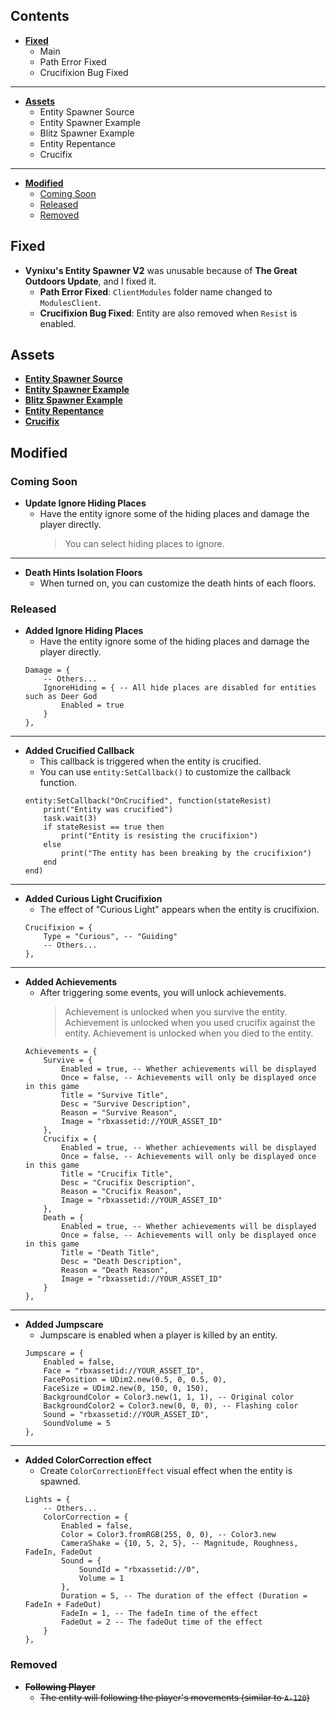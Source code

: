 ## Contents
- **[Fixed](https://github.com/Focuslol666/Utilities/tree/patch-1/Doors/Entity%20Spawner/V2#fixed)**
    - Main
    - Path Error Fixed
    - Crucifixion Bug Fixed
---
- **[Assets](https://github.com/Focuslol666/Utilities/tree/patch-1/Doors/Entity%20Spawner/V2#assets)**
    - Entity Spawner Source
    - Entity Spawner Example
    - Blitz Spawner Example
    - Entity Repentance
    - Crucifix
---
- **[Modified](https://github.com/Focuslol666/Utilities/tree/patch-1/Doors/Entity%20Spawner/V2#modified)**
    - [Coming Soon](https://github.com/Focuslol666/Utilities/tree/patch-1/Doors/Entity%20Spawner/V2#coming-soon)
    - [Released](https://github.com/Focuslol666/Utilities/tree/patch-1/Doors/Entity%20Spawner/V2#released)
    - [Removed](https://github.com/Focuslol666/Utilities/tree/patch-1/Doors/Entity%20Spawner/V2#removed)
## Fixed
- **Vynixu's Entity Spawner V2** was unusable because of **The Great Outdoors Update**, and I fixed it.
    - **Path Error Fixed**: `ClientModules` folder name changed to `ModulesClient`.
    - **Crucifixion Bug Fixed**: Entity are also removed when `Resist` is enabled.
## Assets
- **[Entity Spawner Source](https://github.com/Focuslol666/Utilities/blob/patch-1/Doors/Entity%20Spawner/V2/Source.lua)**
- **[Entity Spawner Example](https://github.com/Focuslol666/Utilities/blob/patch-1/Doors/Entity%20Spawner/V2/Example.lua)**
- **[Blitz Spawner Example](https://github.com/Focuslol666/Utilities/blob/patch-1/Doors/Entity%20Spawner/V2/Example_Blitz.lua)**
- **[Entity Repentance](https://github.com/Focuslol666/Utilities/blob/patch-1/Doors/Entity%20Spawner/Assets/Repentance.rbxm)**
- **[Crucifix](https://github.com/Focuslol666/Utilities/blob/patch-1/Doors/Entity%20Spawner/Crucifix.lua)**
## Modified
### Coming Soon
- **Update Ignore Hiding Places**
    - Have the entity ignore some of the hiding places and damage the player directly.
        > You can select hiding places to ignore.
---
- **Death Hints Isolation Floors**
    - When turned on, you can customize the death hints of each floors.
### Released
- **Added Ignore Hiding Places**
    - Have the entity ignore some of the hiding places and damage the player directly.
    ```luau
    Damage = {
        -- Others...
        IgnoreHiding = { -- All hide places are disabled for entities such as Deer God
            Enabled = true
        }
	},
    ```
---
- **Added Crucified Callback**
    - This callback is triggered when the entity is crucified.
    - You can use `entity:SetCallback()` to customize the callback function.
    ```luau
    entity:SetCallback("OnCrucified", function(stateResist)
        print("Entity was crucified")
        task.wait(3)
        if stateResist == true then
            print("Entity is resisting the crucifixion")
        else
            print("The entity has been breaking by the crucifixion")
        end
    end)
    ```
---
- **Added Curious Light Crucifixion**
    - The effect of "Curious Light" appears when the entity is crucifixion.
    ```luau
    Crucifixion = {
        Type = "Curious", -- "Guiding"
        -- Others...
	},
    ```
---
- **Added Achievements**
    - After triggering some events, you will unlock achievements.
        > Achievement is unlocked when you survive the entity.
        > Achievement is unlocked when you used crucifix against the entity.
        > Achievement is unlocked when you died to the entity.
    ```luau
    Achievements = {
        Survive = {
            Enabled = true, -- Whether achievements will be displayed
            Once = false, -- Achievements will only be displayed once in this game
            Title = "Survive Title",
            Desc = "Survive Description",
            Reason = "Survive Reason",
            Image = "rbxassetid://YOUR_ASSET_ID"
        },
        Crucifix = {
            Enabled = true, -- Whether achievements will be displayed
            Once = false, -- Achievements will only be displayed once in this game
            Title = "Crucifix Title",
            Desc = "Crucifix Description",
            Reason = "Crucifix Reason",
            Image = "rbxassetid://YOUR_ASSET_ID"
        },
        Death = {
            Enabled = true, -- Whether achievements will be displayed
            Once = false, -- Achievements will only be displayed once in this game
            Title = "Death Title",
            Desc = "Death Description",
            Reason = "Death Reason",
            Image = "rbxassetid://YOUR_ASSET_ID"
        }
	},
    ```
---
- **Added Jumpscare**
    - Jumpscare is enabled when a player is killed by an entity.
    ```luau
    Jumpscare = {
        Enabled = false,
        Face = "rbxassetid://YOUR_ASSET_ID",
        FacePosition = UDim2.new(0.5, 0, 0.5, 0),
        FaceSize = UDim2.new(0, 150, 0, 150),
        BackgroundColor = Color3.new(1, 1, 1), -- Original color
        BackgroundColor2 = Color3.new(0, 0, 0), -- Flashing color
        Sound = "rbxassetid://YOUR_ASSET_ID",
        SoundVolume = 5
	},
    ```
---
- **Added ColorCorrection effect**
    - Create `ColorCorrectionEffect` visual effect when the entity is spawned.
    ```luau
    Lights = {
        -- Others...
        ColorCorrection = {
            Enabled = false,
            Color = Color3.fromRGB(255, 0, 0), -- Color3.new
            CameraShake = {10, 5, 2, 5}, -- Magnitude, Roughness, FadeIn, FadeOut
            Sound = {
                SoundId = "rbxassetid://0",
                Volume = 1
            },
            Duration = 5, -- The duration of the effect (Duration = FadeIn + FadeOut)
            FadeIn = 1, -- The fadeIn time of the effect
            FadeOut = 2 -- The fadeOut time of the effect
        }
	},
    ```
### Removed
- ~~**Following Player**~~
    - ~~The entity will following the player's movements (similar to `A-120`)~~